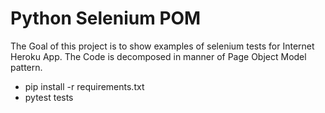 # Python Selenium POM

The Goal of this project is to show examples of selenium tests for Internet Heroku App. The Code is decomposed in manner of Page Object Model pattern.

* pip install -r requirements.txt 
* pytest tests